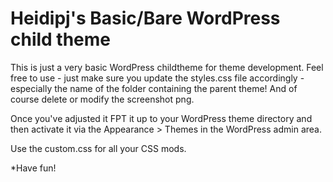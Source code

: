 # Heidipj's Basic/Bare WordPress child theme
This is just a very basic WordPress childtheme for theme development. Feel free to use - just make sure you update the styles.css file accordingly - especially the name of the folder containing the parent theme! And of course delete or modify the screenshot png.

Once you've adjusted it FPT it up to your WordPress theme directory and then activate it via the Appearance > Themes in the WordPress admin area. 

Use the custom.css for all your CSS mods. 

*Have fun!
